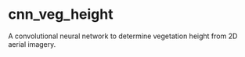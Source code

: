 # cnn_veg_height
A convolutional neural network to determine vegetation height from 2D aerial imagery.
